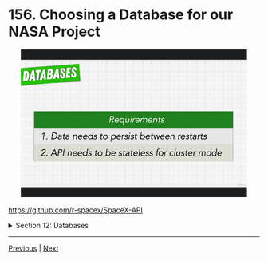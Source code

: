 # 156. Choosing a Database for our NASA Project

<p align="center" >
    <img src="../imags/156_Choosing-a-Database-for-our-NASA-Project.png" width="90%" > 
</p> 

https://github.com/r-spacex/SpaceX-API

<details>
  <summary> Section 12: Databases </summary>

  - [Codebase: SpaceX-API](../src/s12_SpaceX-API/)

</details>

---

[Previous](./155_Database-Schemas-%26-Schemaless-Databases.md) | [Next](./157_SQL-vs-MongoDB_Trends-and-Object-Relational-Impedance-Mismatch.md)